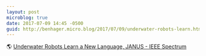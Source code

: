 ```yaml
---
layout: post
microblog: true
date: 2017-07-09 14:45 -0500
guid: http://benhager.micro.blog/2017/07/09/underwater-robots-learn.html
---
```

🌎 [Underwater Robots Learn a New Language, JANUS - IEEE Spectrum](http://spectrum.ieee.org/video/telecom/standards/underwater-robots-learn-a-new-language-janus)
